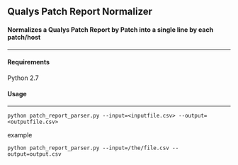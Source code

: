 ## Qualys Patch Report Normalizer ##

#### Normalizes a Qualys Patch Report by Patch into a single line by each patch/host ####

-------------------------------------------
#### Requirements ####
Python 2.7


#### Usage ####
-------------------------------------------

`python patch_report_parser.py --input=<inputfile.csv> --output=<outputfile.csv>`

example

`python patch_report_parser.py --input=/the/file.csv --output=output.csv`


